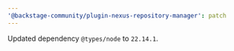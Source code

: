 ```yaml
---
'@backstage-community/plugin-nexus-repository-manager': patch
---
```


Updated dependency `@types/node` to `22.14.1`.
